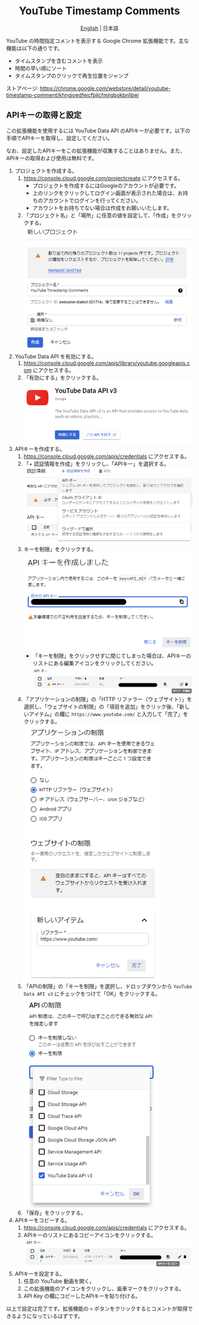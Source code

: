 <div align="center">

# YouTube Timestamp Comments

[English](./README.md) | 日本語

</div>

YouTube の時間指定コメントを表示する Google Chrome 拡張機能です。主な機能は以下の通りです。

- タイムスタンプを含むコメントを表示
- 時間の早い順にソート
- タイムスタンプのクリックで再生位置をジャンプ

ストアページ: https://chrome.google.com/webstore/detail/youtube-timestamp-comment/khngjoedfeicfbjlcfmiigbokbnlibei


## APIキーの取得と設定

この拡張機能を使用するには YouTube Data API のAPIキーが必要です。以下の手順でAPIキーを取得し、設定してください。

なお、設定したAPIキーをこの拡張機能が収集することはありません。また、APIキーの取得および使用は無料です。

1. プロジェクトを作成する。
    1. https://console.cloud.google.com/projectcreate にアクセスする。
        - プロジェクトを作成するにはGoogleのアカウントが必要です。
        - 上のリンクをクリックしてログイン画面が表示された場合は、お持ちのアカウントでログインを行ってください。
        - アカウントをお持ちでない場合は作成をお願いいたします。
    2. 「プロジェクト名」と「場所」に任意の値を設定して、「作成」をクリックする。  
        ![プロジェクトを作成](./doc/user/resources/projectcreate.ja.png)
2. YouTube Data API を有効にする。
    1. https://console.cloud.google.com/apis/library/youtube.googleapis.com にアクセスする。
    2. 「有効にする」をクリックする。  
        ![APIを有効化](./doc/user/resources/enableapi.ja.png)
3. APIキーを作成する。
    1. https://console.cloud.google.com/apis/credentials にアクセスする。
    2. 「+ 認証情報を作成」をクリックし、「APIキー」を選択する。  
        ![APIキーを作成](./doc/user/resources/createkey.ja.png)
    3. キーを制限」をクリックする。  
        ![キーを制限](./doc/user/resources/restrictkey.ja.png)
        - 「キーを制限」をクリックせずに閉じてしまった場合は、APIキーのリストにある編集アイコンをクリックしてください。  
            ![キーを編集](./doc/user/resources/editkey.ja.png)
    4. 「アプリケーションの制限」の「HTTP リファラー（ウェブサイト）」を選択し、「ウェブサイトの制限」の「項目を追加」をクリック後、「新しいアイテム」の欄に `https://www.youtube.com/` と入力して「完了」をクリックする。  
        ![リファラーの設定](./doc/user/resources/setreferrer.ja.png)
    5. 「APIの制限」の「キーを制限」を選択し、ドロップダウンから `YouTube Data API v3` にチェックをつけて「OK」をクリックする。  
        ![APIの制限](./doc/user/resources/restrictapi.ja.png)
    6. 「保存」をクリックする。
4. APIキーをコピーする。
    1. https://console.cloud.google.com/apis/credentials にアクセスする。
    2. APIキーのリストにあるコピーアイコンをクリックする。  
        ![キーのコピー](./doc/user/resources/copykey.ja.png)
5. APIキーを設定する。
    1. 任意の YouTube 動画を開く。
    2. この拡張機能のアイコンをクリックし、歯車マークをクリックする。
    3. API Key の欄にコピーしたAPIキーを貼り付ける。

以上で設定は完了です。拡張機能の `>` ボタンをクリックするとコメントが取得できるようになっているはずです。
